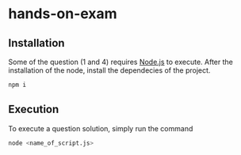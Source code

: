 # hands-on-exam

## Installation

Some of the question (1 and 4) requires [Node.js](https://nodejs.org/) to execute.
After the installation of the node, install the dependecies of the project.

```sh
npm i
```

## Execution

To execute a question solution, simply run the command 

```sh
node <name_of_script.js>
```